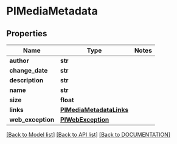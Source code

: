# PIMediaMetadata

## Properties
Name | Type | Notes
------------ | ------------- | -------------
**author** | **str**
**change_date** | **str**
**description** | **str**
**name** | **str**
**size** | **float**
**links** | **[**PIMediaMetadataLinks**](../models/PIMediaMetadataLinks.md)**
**web_exception** | **[**PIWebException**](../models/PIWebException.md)**

[[Back to Model list]](../../DOCUMENTATION.md#documentation-for-models) [[Back to API list]](../../DOCUMENTATION.md#documentation-for-api-endpoints) [[Back to DOCUMENTATION]](../../DOCUMENTATION.md)
